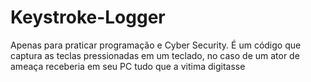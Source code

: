 # Keystroke-Logger
Apenas para praticar programação e Cyber Security.
É um código  que captura as teclas pressionadas em um teclado, no caso de um ator de ameaça receberia em seu PC tudo que a vitima digitasse

